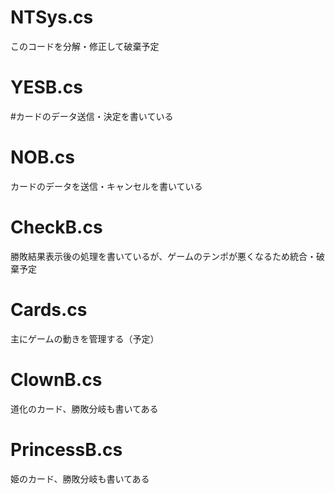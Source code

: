 # NTSys.cs
このコードを分解・修正して破棄予定
#
# YESB.cs
#カードのデータ送信・決定を書いている
#
# NOB.cs
カードのデータを送信・キャンセルを書いている
#
# CheckB.cs
勝敗結果表示後の処理を書いているが、ゲームのテンポが悪くなるため統合・破棄予定
#
# Cards.cs
主にゲームの動きを管理する（予定）
# ClownB.cs
道化のカード、勝敗分岐も書いてある
# PrincessB.cs
姫のカード、勝敗分岐も書いてある
